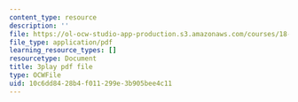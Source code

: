```yaml
---
content_type: resource
description: ''
file: https://ol-ocw-studio-app-production.s3.amazonaws.com/courses/18-06sc-linear-algebra-fall-2011/10c6dd8428b4f011299e3b905bee4c11_pz3zyUO2gpM.pdf
file_type: application/pdf
learning_resource_types: []
resourcetype: Document
title: 3play pdf file
type: OCWFile
uid: 10c6dd84-28b4-f011-299e-3b905bee4c11
---
```

